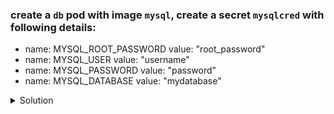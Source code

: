 ### create a `db` pod with image `mysql`, create a secret `mysqlcred` with following details:
- name: MYSQL_ROOT_PASSWORD
  value: "root_password"
- name: MYSQL_USER
  value: "username"
- name: MYSQL_PASSWORD
  value: "password"
- name: MYSQL_DATABASE
  value: "mydatabase"

<details><summary>Solution</summary>
  <p>

  ```bash
  # create the secret
  k create secret generic mysqlcred --from-literal=MYSQL_ROOT_PASSWORD=root_password --from-literal=MYSQL_USER=username --from-literal=MYSQL_PASSWORD=password --from-literal=MYSQL_DATABASE=mydatabase

  # set required env variables
  apiVersion: v1
  kind: Pod
  metadata:
    name: db
  spec:
    containers:
    - name: mysql
      image: mysql
      envFrom:
        - secretRef:
            name: mysqlcred

  #** the pod will fail don't worry about it, we need to run mysql command to keep it running. 
  ```

  </p>
</details>

